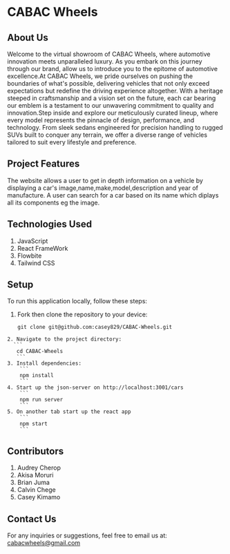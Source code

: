 # CABAC Wheels

## About Us
Welcome to the virtual showroom of CABAC Wheels, where automotive innovation meets unparalleled luxury. As you embark on this journey through our brand, allow us to introduce you to the epitome of automotive excellence.At CABAC Wheels, we pride ourselves on pushing the boundaries of what's possible, delivering vehicles that not only exceed expectations but redefine the driving experience altogether. With a heritage steeped in craftsmanship and a vision set on the future, each car bearing our emblem is a testament to our unwavering commitment to quality and innovation.Step inside and explore our meticulously curated lineup, where every model represents the pinnacle of design, performance, and technology. From sleek sedans engineered for precision handling to rugged SUVs built to conquer any terrain, we offer a diverse range of vehicles tailored to suit every lifestyle and preference.

## Project Features
The website allows a user to get in depth information on a vehicle by displaying a car's image,name,make,model,description and year of manufacture. A user can search for a car based on its name which diplays all its components eg the image.

## Technologies Used
1. JavaScript
2. React FrameWork
3. Flowbite
4. Tailwind CSS

## Setup
To run this application locally, follow these steps:

   1. Fork then clone the repository to your device:
      ```
      git clone git@github.com:casey829/CABAC-Wheels.git
      ```
    2. Navigate to the project directory:
      ```
       cd CABAC-Wheels
       ```
    3. Install dependencies:
        ```
        npm install
        ```
    4. Start up the json-server on http://localhost:3001/cars
        ```
        npm run server
        ```
    5. On another tab start up the react app
        ```
        npm start
        ```

## Contributors
1. Audrey Cherop
2. Akisa Moruri
3. Brian Juma
4. Calvin Chege
5. Casey Kimamo

## Contact Us
For any inquiries or suggestions, feel free to email us at:
     cabacwheels@gmail.com
        